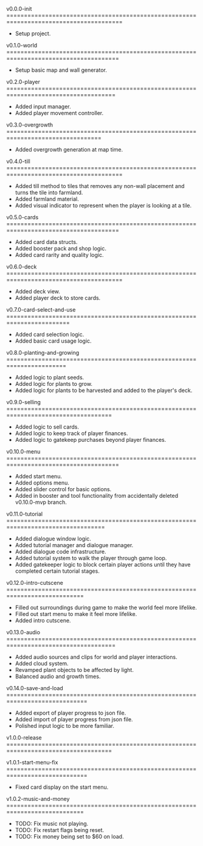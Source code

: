 v0.0.0-init =======================================================================================
- Setup project.

v0.1.0-world ======================================================================================
- Setup basic map and wall generator.

v0.2.0-player =====================================================================================
- Added input manager.
- Added player movement controller.

v0.3.0-overgrowth =================================================================================
- Added overgrowth generation at map time.

v0.4.0-till =======================================================================================
- Added till method to tiles that removes any non-wall placement and turns the tile into farmland.
- Added farmland material.
- Added visual indicator to represent when the player is looking at a tile.

v0.5.0-cards ======================================================================================
- Added card data structs.
- Added booster pack and shop logic.
- Added card rarity and quality logic.

v0.6.0-deck =======================================================================================
- Added deck view.
- Added player deck to store cards.

v0.7.0-card-select-and-use ========================================================================
- Added card selection logic.
- Added basic card usage logic.

v0.8.0-planting-and-growing =======================================================================
- Added logic to plant seeds.
- Added logic for plants to grow.
- Added logic for plants to be harvested and added to the player's deck.

v0.9.0-selling ====================================================================================
- Added logic to sell cards.
- Added logic to keep track of player finances.
- Added logic to gatekeep purchases beyond player finances.

v0.10.0-menu ======================================================================================
- Added start menu.
- Added options menu.
- Added slider control for basic options.
- Added in booster and tool functionality from accidentally deleted v0.10.0-mvp branch.

v0.11.0-tutorial ==================================================================================
- Added dialogue window logic.
- Added tutorial manager and dialogue manager.
- Added dialogue code infrastructure.
- Added tutorial system to walk the player through game loop.
- Added gatekeeper logic to block certain player actions until they have completed certain tutorial stages.

v0.12.0-intro-cutscene ============================================================================
- Filled out surroundings during game to make the world feel more lifelike.
- Filled out start menu to make it feel more lifelike.
- Added intro cutscene.

v0.13.0-audio =====================================================================================
- Added audio sources and clips for world and player interactions.
- Added cloud system.
- Revamped plant objects to be affected by light.
- Balanced audio and growth times.

v0.14.0-save-and-load =============================================================================
- Added export of player progress to json file.
- Added import of player progress from json file.
- Polished input logic to be more familiar.

v1.0.0-release ====================================================================================

v1.0.1-start-menu-fix =============================================================================
- Fixed card display on the start menu.

v1.0.2-music-and-money ============================================================================
- TODO: Fix music not playing.
- TODO: Fix restart flags being reset.
- TODO: Fix money being set to $60 on load.